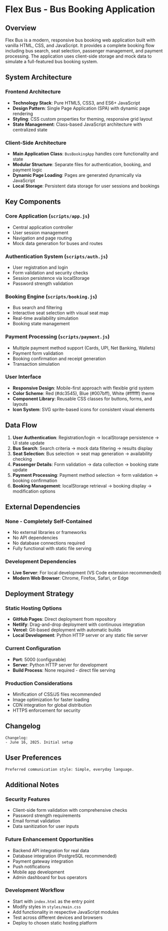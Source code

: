 # Flex Bus - Bus Booking Application

## Overview

Flex Bus is a modern, responsive bus booking web application built with vanilla HTML, CSS, and JavaScript. It provides a complete booking flow including bus search, seat selection, passenger management, and payment processing. The application uses client-side storage and mock data to simulate a full-featured bus booking system.

## System Architecture

### Frontend Architecture
- **Technology Stack**: Pure HTML5, CSS3, and ES6+ JavaScript
- **Design Pattern**: Single Page Application (SPA) with dynamic page rendering
- **Styling**: CSS custom properties for theming, responsive grid layout
- **State Management**: Class-based JavaScript architecture with centralized state

### Client-Side Architecture
- **Main Application Class**: `BusBookingApp` handles core functionality and state
- **Modular Structure**: Separate files for authentication, booking, and payment logic
- **Dynamic Page Loading**: Pages are generated dynamically via JavaScript
- **Local Storage**: Persistent data storage for user sessions and bookings

## Key Components

### Core Application (`scripts/app.js`)
- Central application controller
- User session management
- Navigation and page routing
- Mock data generation for buses and routes

### Authentication System (`scripts/auth.js`)
- User registration and login
- Form validation and security checks
- Session persistence via localStorage
- Password strength validation

### Booking Engine (`scripts/booking.js`)
- Bus search and filtering
- Interactive seat selection with visual seat map
- Real-time availability simulation
- Booking state management

### Payment Processing (`scripts/payment.js`)
- Multiple payment method support (Cards, UPI, Net Banking, Wallets)
- Payment form validation
- Booking confirmation and receipt generation
- Transaction simulation

### User Interface
- **Responsive Design**: Mobile-first approach with flexible grid system
- **Color Scheme**: Red (#dc3545), Blue (#007bff), White (#ffffff) theme
- **Component Library**: Reusable CSS classes for buttons, forms, and layouts
- **Icon System**: SVG sprite-based icons for consistent visual elements

## Data Flow

1. **User Authentication**: Registration/login → localStorage persistence → UI state update
2. **Bus Search**: Search criteria → mock data filtering → results display
3. **Seat Selection**: Bus selection → seat map generation → availability checking
4. **Passenger Details**: Form validation → data collection → booking state update
5. **Payment Processing**: Payment method selection → form validation → booking confirmation
6. **Booking Management**: localStorage retrieval → booking display → modification options

## External Dependencies

### None - Completely Self-Contained
- No external libraries or frameworks
- No API dependencies
- No database connections required
- Fully functional with static file serving

### Development Dependencies
- **Live Server**: For local development (VS Code extension recommended)
- **Modern Web Browser**: Chrome, Firefox, Safari, or Edge

## Deployment Strategy

### Static Hosting Options
- **GitHub Pages**: Direct deployment from repository
- **Netlify**: Drag-and-drop deployment with continuous integration
- **Vercel**: Git-based deployment with automatic builds
- **Local Development**: Python HTTP server or any static file server

### Current Configuration
- **Port**: 5000 (configurable)
- **Server**: Python HTTP server for development
- **Build Process**: None required - direct file serving

### Production Considerations
- Minification of CSS/JS files recommended
- Image optimization for faster loading
- CDN integration for global distribution
- HTTPS enforcement for security

## Changelog

```
Changelog:
- June 16, 2025. Initial setup
```

## User Preferences

```
Preferred communication style: Simple, everyday language.
```

## Additional Notes

### Security Features
- Client-side form validation with comprehensive checks
- Password strength requirements
- Email format validation
- Data sanitization for user inputs

### Future Enhancement Opportunities
- Backend API integration for real data
- Database integration (PostgreSQL recommended)
- Payment gateway integration
- Push notifications
- Mobile app development
- Admin dashboard for bus operators

### Development Workflow
- Start with `index.html` as the entry point
- Modify styles in `styles/main.css`
- Add functionality in respective JavaScript modules
- Test across different devices and browsers
- Deploy to chosen static hosting platform